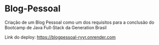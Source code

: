 # Blog-Pessoal
Criação de um Blog Pessoal como um dos requisitos para a conclusão do Bootcamp de Java Full-Stack da Generation Brasil

Link do deploy: https://blogpessoal-ryyr.onrender.com
